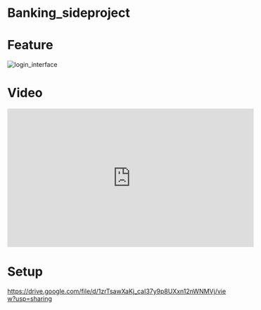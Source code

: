 # Banking_sideproject




# Feature






![login_interface](https://github.com/BoscoChu/Banking_sideproject/assets/133321529/5346fbfc-3992-42ea-8950-f3277fc3c578)


# Video

<iframe width="560" height="315" 
scrolling="no"
src="https://sh20raj.github.io/LiveDriveVideoPlayer/?id=15NoYMTsTP0b0j8ZkGLTwZNYIrGyt32Yr/preview" 
frameborder="0" allow="accelerometer; autoplay; clipboard-write; encrypted-media; 
gyroscope; picture-in-picture" allowfullscreen>
</iframe>
          






# Setup
https://drive.google.com/file/d/1zrTsawXaKj_caI37y9p8UXxn12nWNMVj/view?usp=sharing
